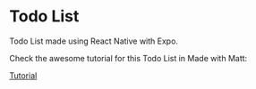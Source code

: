 # Todo List
Todo List made using React Native with Expo.

Check the awesome tutorial for this Todo List in Made with Matt:

[Tutorial](https://www.youtube.com/watch?v=0kL6nhutjQ8)

